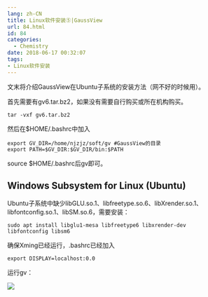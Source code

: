 ```yaml
---
lang: zh-CN
title: Linux软件安装⑤|GaussView
url: 84.html
id: 84
categories:
  - Chemistry
date: 2018-06-17 00:32:07
tags:
- Linux软件安装
---
```


文末将介绍GaussView在Ubuntu子系统的安装方法（网不好的时候用）。

首先需要有gv6.tar.bz2，如果没有需要自行购买或所在机构购买。

    tar -vxf gv6.tar.bz2

然后在$HOME/.bashrc中加入

    export GV_DIR=/home/njzjz/soft/gv #GaussView的目录
    export PATH=$GV_DIR:$GV_DIR/bin:$PATH

source $HOME/.bashrc后gv即可。

Windows Subsystem for Linux (Ubuntu)
------------------------------------

Ubuntu子系统中缺少libGLU.so.1、libfreetype.so.6、libXrender.so.1、libfontconfig.so.1、libSM.so.6，需要安装：

    sudo apt install libglu1-mesa libfreetype6 libxrender-dev libfontconfig libsm6

确保Xming已经运行，.bashrc已经加入

    export DISPLAY=localhost:0.0

运行gv：

![](https://drive.google.com/uc?id=1s6ziIVUNXrNpvULaJ2V9fzN8ufkbi64K)
